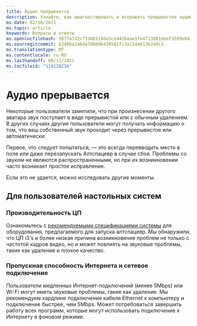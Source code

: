 ```yaml
---
title: Аудио прерывается
description: Узнайте, как диагностировать и исправить прерывистое аудио в Алтспацевр событиях.
ms.date: 02/10/2021
ms.topic: article
keywords: Вопросы и ответы
ms.openlocfilehash: 387fa7d2c73388118da3ce442baae1fe4f13881deef3599e04163ad2abf321f9
ms.sourcegitcommit: b248ba2a6da7d669b430581fc3a1544413b2e9c1
ms.translationtype: MT
ms.contentlocale: ru-RU
ms.lasthandoff: 08/11/2021
ms.locfileid: "119128216"
---
```

# <a name="my-audio-is-choppy"></a>Аудио прерывается

Некоторые пользователи заметили, что при произнесении другого аватара звук поступает в виде прерывистой или с обычным удалением. В других случаях другие пользователи могут получать информацию о том, что ваш собственный звук проходит через прерывистое или автоматически.

Первое, что следует попытаться, — это всегда перевводить место в поле или даже перезапускать Алтспацевр в случае сбоя. Проблемы со звуком не являются распространенными, но при их возникновении часто возникает простое исправление. 

Если это не удается, можно исследовать другие моменты. 

## <a name="for-desktop-users"></a>Для пользователей настольных систем

### <a name="cpu-performance"></a>Производительность ЦП

Ознакомьтесь с [рекомендуемыми спецификациями системы](../getting-started/system-requirements.md) для оборудования, предлагаемого для запуска алтспацевр. Мы обнаружили, что ЦП i3's и более низкая причина возникновения проблем не только с частотой кадров видео, но и может повлиять на звуковые проблемы, такие как удаление и плохое качество.

### <a name="internet-bandwidth-and-network-connection"></a>Пропускная способность Интернета и сетевое подключение

Пользователи медленных Интернет-подключений (менее 5Mbps) или Wi-Fi могут иметь звуковые проблемы, такие как удаление. Мы рекомендуем хардлине подключение кабеля Ethernet к компьютеру и подключение быстрее, чем 5Mbps. Может потребоваться завершить работу всех программ, которые могут использовать подключение к Интернету в фоновом режиме.